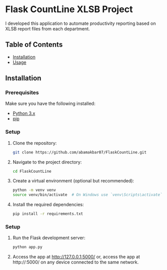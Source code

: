 # Flask CountLine XLSB Project

I developed this application to automate productivity reporting based on XLSB report files from each department.

## Table of Contents
- [Installation](#installation)
- [Usage](#usage)

## Installation

### Prerequisites
Make sure you have the following installed:
- [Python 3.x](https://www.python.org/)
- [pip](https://pip.pypa.io/en/stable/)

### Setup

1. Clone the repository:
    ```bash
    git clone https://github.com/abamakbar07/FlaskCountLine.git
    ``` 
2. Navigate to the project directory:
    ```bash
    cd FlaskCountLine
    ```
3. Create a virtual environment (optional but recommended):
    ```bash
    python -m venv venv
    source venv/bin/activate  # On Windows use `venv\Scripts\activate`
    ```
4. Install the required dependencies:
    ```bash
    pip install -r requirements.txt
    ```

### Setup

1. Run the Flask development server:
    ```bash
    python app.py
    ``` 
2. Access the app at http://127.0.0.1:5000/ or, access the app at http://<your-computer-ip>:5000/ on any device connected to the same network.


